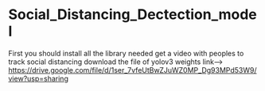 # Social_Distancing_Dectection_model
First you should install all the library needed
get a video with peoples to track social distancing
download the file of yolov3 weights link--> https://drive.google.com/file/d/1ser_7vfeUtBwZJuWZ0MP_Dg93MPd53W9/view?usp=sharing
